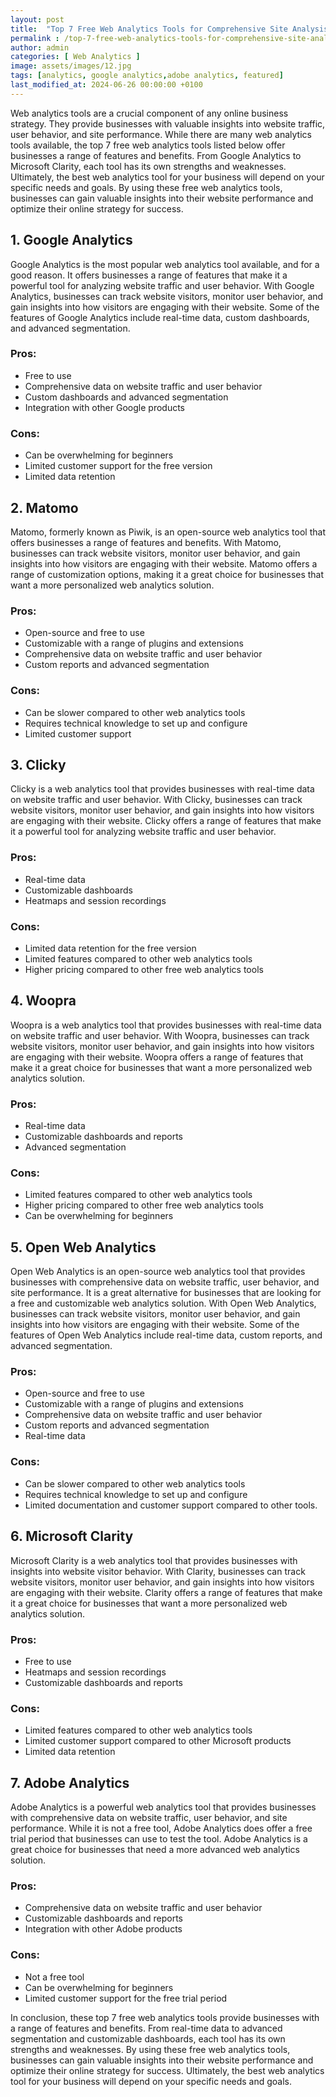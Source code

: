 ```yaml
---
layout: post
title:  "Top 7 Free Web Analytics Tools for Comprehensive Site Analysis"
permalink : /top-7-free-web-analytics-tools-for-comprehensive-site-analysis
author: admin
categories: [ Web Analytics ]
image: assets/images/12.jpg
tags: [analytics, google analytics,adobe analytics, featured]
last_modified_at: 2024-06-26 00:00:00 +0100
---
```


Web analytics tools are a crucial component of any online business strategy. They provide businesses with valuable insights into website traffic, user behavior, and site performance. While there are many web analytics tools available, the top 7 free web analytics tools listed below offer businesses a range of features and benefits. From Google Analytics to Microsoft Clarity, each tool has its own strengths and weaknesses. Ultimately, the best web analytics tool for your business will depend on your specific needs and goals. By using these free web analytics tools, businesses can gain valuable insights into their website performance and optimize their online strategy for success.

## 1. Google Analytics
Google Analytics is the most popular web analytics tool available, and for a good reason. It offers businesses a range of features that make it a powerful tool for analyzing website traffic and user behavior. With Google Analytics, businesses can track website visitors, monitor user behavior, and gain insights into how visitors are engaging with their website. Some of the features of Google Analytics include real-time data, custom dashboards, and advanced segmentation.

### Pros:

- Free to use
- Comprehensive data on website traffic and user behavior
- Custom dashboards and advanced segmentation
- Integration with other Google products

### Cons:

- Can be overwhelming for beginners
- Limited customer support for the free version
- Limited data retention

## 2. Matomo
Matomo, formerly known as Piwik, is an open-source web analytics tool that offers businesses a range of features and benefits. With Matomo, businesses can track website visitors, monitor user behavior, and gain insights into how visitors are engaging with their website. Matomo offers a range of customization options, making it a great choice for businesses that want a more personalized web analytics solution.

### Pros:

- Open-source and free to use
- Customizable with a range of plugins and extensions
- Comprehensive data on website traffic and user behavior
- Custom reports and advanced segmentation

### Cons:

- Can be slower compared to other web analytics tools
- Requires technical knowledge to set up and configure
- Limited customer support

## 3. Clicky
Clicky is a web analytics tool that provides businesses with real-time data on website traffic and user behavior. With Clicky, businesses can track website visitors, monitor user behavior, and gain insights into how visitors are engaging with their website. Clicky offers a range of features that make it a powerful tool for analyzing website traffic and user behavior.

### Pros:

- Real-time data
- Customizable dashboards
- Heatmaps and session recordings

### Cons:

- Limited data retention for the free version
- Limited features compared to other web analytics tools
- Higher pricing compared to other free web analytics tools

## 4. Woopra
Woopra is a web analytics tool that provides businesses with real-time data on website traffic and user behavior. With Woopra, businesses can track website visitors, monitor user behavior, and gain insights into how visitors are engaging with their website. Woopra offers a range of features that make it a great choice for businesses that want a more personalized web analytics solution.

### Pros:

- Real-time data
- Customizable dashboards and reports
- Advanced segmentation

### Cons:

- Limited features compared to other web analytics tools
- Higher pricing compared to other free web analytics tools
- Can be overwhelming for beginners


## 5. Open Web Analytics
Open Web Analytics is an open-source web analytics tool that provides businesses with comprehensive data on website traffic, user behavior, and site performance. It is a great alternative for businesses that are looking for a free and customizable web analytics solution. With Open Web Analytics, businesses can track website visitors, monitor user behavior, and gain insights into how visitors are engaging with their website. Some of the features of Open Web Analytics include real-time data, custom reports, and advanced segmentation.

### Pros:

- Open-source and free to use
- Customizable with a range of plugins and extensions
- Comprehensive data on website traffic and user behavior
- Custom reports and advanced segmentation
- Real-time data

### Cons:

- Can be slower compared to other web analytics tools
- Requires technical knowledge to set up and configure
- Limited documentation and customer support compared to other tools.

## 6. Microsoft Clarity
Microsoft Clarity is a web analytics tool that provides businesses with insights into website visitor behavior. With Clarity, businesses can track website visitors, monitor user behavior, and gain insights into how visitors are engaging with their website. Clarity offers a range of features that make it a great choice for businesses that want a more personalized web analytics solution.

### Pros:

- Free to use
- Heatmaps and session recordings
- Customizable dashboards and reports
### Cons:

- Limited features compared to other web analytics tools
- Limited customer support compared to other Microsoft products
- Limited data retention


## 7. Adobe Analytics
Adobe Analytics is a powerful web analytics tool that provides businesses with comprehensive data on website traffic, user behavior, and site performance. While it is not a free tool, Adobe Analytics does offer a free trial period that businesses can use to test the tool. Adobe Analytics is a great choice for businesses that need a more advanced web analytics solution.

### Pros:

- Comprehensive data on website traffic and user behavior
- Customizable dashboards and reports
- Integration with other Adobe products

### Cons:

- Not a free tool
- Can be overwhelming for beginners
- Limited customer support for the free trial period

In conclusion, these top 7 free web analytics tools provide businesses with a range of features and benefits. From real-time data to advanced segmentation and customizable dashboards, each tool has its own strengths and weaknesses. By using these free web analytics tools, businesses can gain valuable insights into their website performance and optimize their online strategy for success. Ultimately, the best web analytics tool for your business will depend on your specific needs and goals.
